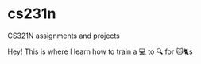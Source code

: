 # cs231n
CS321N assignments and projects

Hey! This is where I learn how to train a :computer: to :mag: for :cat::cat2:s
